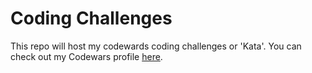 # Coding Challenges

This repo will host my codewards coding challenges or 'Kata'. You can check out my Codewars profile [here](https://www.codewars.com/users/edew777).
